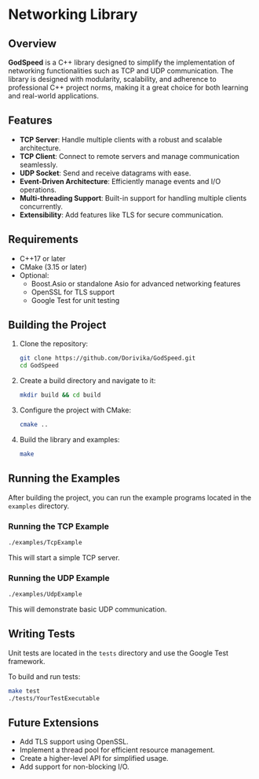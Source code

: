 # Networking Library

## Overview
**GodSpeed** is a C++ library designed to simplify the implementation of networking functionalities such as TCP and UDP communication. The library is designed with modularity, scalability, and adherence to professional C++ project norms, making it a great choice for both learning and real-world applications.

## Features
- **TCP Server**: Handle multiple clients with a robust and scalable architecture.
- **TCP Client**: Connect to remote servers and manage communication seamlessly.
- **UDP Socket**: Send and receive datagrams with ease.
- **Event-Driven Architecture**: Efficiently manage events and I/O operations.
- **Multi-threading Support**: Built-in support for handling multiple clients concurrently.
- **Extensibility**: Add features like TLS for secure communication.

## Requirements
- C++17 or later
- CMake (3.15 or later)
- Optional:
  - Boost.Asio or standalone Asio for advanced networking features
  - OpenSSL for TLS support
  - Google Test for unit testing

## Building the Project
1. Clone the repository:
   ```bash
   git clone https://github.com/Dorivika/GodSpeed.git
   cd GodSpeed
   ```
2. Create a build directory and navigate to it:
   ```bash
   mkdir build && cd build
   ```
3. Configure the project with CMake:
   ```bash
   cmake ..
   ```
4. Build the library and examples:
   ```bash
   make
   ```

## Running the Examples
After building the project, you can run the example programs located in the `examples` directory.

### Running the TCP Example
```bash
./examples/TcpExample
```
This will start a simple TCP server.

### Running the UDP Example
```bash
./examples/UdpExample
```
This will demonstrate basic UDP communication.

## Writing Tests
Unit tests are located in the `tests` directory and use the Google Test framework.

To build and run tests:
```bash
make test
./tests/YourTestExecutable
```

## Future Extensions
- Add TLS support using OpenSSL.
- Implement a thread pool for efficient resource management.
- Create a higher-level API for simplified usage.
- Add support for non-blocking I/O.
